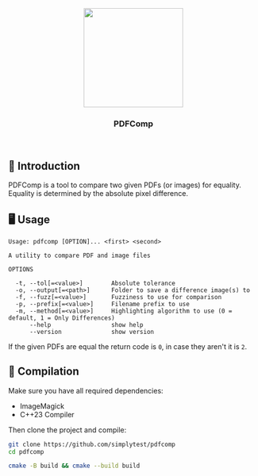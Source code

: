 <div align="center">
<img src="https://avatars.githubusercontent.com/u/49808127?s=200&v=4" width="200">

### PDFComp

</div>

<br/>

## 👋 Introduction

PDFComp is a tool to compare two given PDFs (or images) for equality. 
Equality is determined by the absolute pixel difference.

## 🖥️ Usage

```
Usage: pdfcomp [OPTION]... <first> <second> 

A utility to compare PDF and image files

OPTIONS

  -t, --tol[=<value>]        Absolute tolerance
  -o, --output[=<path>]      Folder to save a difference image(s) to
  -f, --fuzz[=<value>]       Fuzziness to use for comparison
  -p, --prefix[=<value>]     Filename prefix to use
  -m, --method[=<value>]     Highlighting algorithm to use (0 = default, 1 = Only Differences)
      --help                 show help
      --version              show version
```

If the given PDFs are equal the return code is `0`, in case they aren't it is `2`.

## 🧰 Compilation

Make sure you have all required dependencies:

* ImageMagick
* C++23 Compiler

Then clone the project and compile:

```sh
git clone https://github.com/simplytest/pdfcomp
cd pdfcomp

cmake -B build && cmake --build build
```
